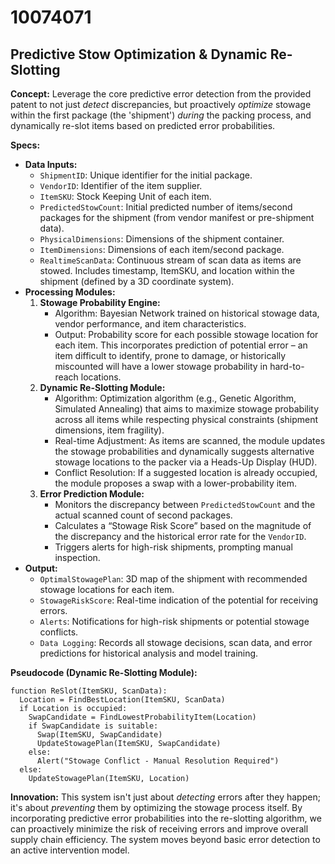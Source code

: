 # 10074071

## Predictive Stow Optimization & Dynamic Re-Slotting

**Concept:** Leverage the core predictive error detection from the provided patent to not just *detect* discrepancies, but proactively *optimize* stowage within the first package (the 'shipment') *during* the packing process, and dynamically re-slot items based on predicted error probabilities.

**Specs:**

*   **Data Inputs:**
    *   `ShipmentID`: Unique identifier for the initial package.
    *   `VendorID`: Identifier of the item supplier.
    *   `ItemSKU`: Stock Keeping Unit of each item.
    *   `PredictedStowCount`: Initial predicted number of items/second packages for the shipment (from vendor manifest or pre-shipment data).
    *   `PhysicalDimensions`: Dimensions of the shipment container.
    *   `ItemDimensions`: Dimensions of each item/second package.
    *   `RealtimeScanData`: Continuous stream of scan data as items are stowed. Includes timestamp, ItemSKU, and location within the shipment (defined by a 3D coordinate system).
*   **Processing Modules:**
    1.  **Stowage Probability Engine:**
        *   Algorithm: Bayesian Network trained on historical stowage data, vendor performance, and item characteristics.
        *   Output: Probability score for each possible stowage location for each item. This incorporates prediction of potential error – an item difficult to identify, prone to damage, or historically miscounted will have a lower stowage probability in hard-to-reach locations.
    2.  **Dynamic Re-Slotting Module:**
        *   Algorithm: Optimization algorithm (e.g., Genetic Algorithm, Simulated Annealing) that aims to maximize stowage probability across all items while respecting physical constraints (shipment dimensions, item fragility).
        *   Real-time Adjustment: As items are scanned, the module updates the stowage probabilities and dynamically suggests alternative stowage locations to the packer via a Heads-Up Display (HUD).
        *   Conflict Resolution: If a suggested location is already occupied, the module proposes a swap with a lower-probability item.
    3.  **Error Prediction Module:**
        *   Monitors the discrepancy between `PredictedStowCount` and the actual scanned count of second packages.
        *   Calculates a “Stowage Risk Score” based on the magnitude of the discrepancy and the historical error rate for the `VendorID`.
        *   Triggers alerts for high-risk shipments, prompting manual inspection.
*   **Output:**
    *   `OptimalStowagePlan`: 3D map of the shipment with recommended stowage locations for each item.
    *   `StowageRiskScore`: Real-time indication of the potential for receiving errors.
    *   `Alerts`: Notifications for high-risk shipments or potential stowage conflicts.
    *   `Data Logging`: Records all stowage decisions, scan data, and error predictions for historical analysis and model training.

**Pseudocode (Dynamic Re-Slotting Module):**

```
function ReSlot(ItemSKU, ScanData):
  Location = FindBestLocation(ItemSKU, ScanData)
  if Location is occupied:
    SwapCandidate = FindLowestProbabilityItem(Location)
    if SwapCandidate is suitable:
      Swap(ItemSKU, SwapCandidate)
      UpdateStowagePlan(ItemSKU, SwapCandidate)
    else:
      Alert("Stowage Conflict - Manual Resolution Required")
  else:
    UpdateStowagePlan(ItemSKU, Location)
```

**Innovation:** This system isn't just about *detecting* errors after they happen; it's about *preventing* them by optimizing the stowage process itself. By incorporating predictive error probabilities into the re-slotting algorithm, we can proactively minimize the risk of receiving errors and improve overall supply chain efficiency. The system moves beyond basic error detection to an active intervention model.
